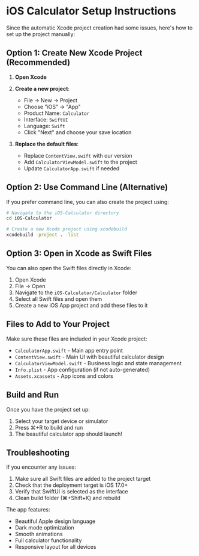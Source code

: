 # iOS Calculator Setup Instructions

Since the automatic Xcode project creation had some issues, here's how to set up the project manually:

## Option 1: Create New Xcode Project (Recommended)

1. **Open Xcode**
2. **Create a new project**:
   - File → New → Project
   - Choose "iOS" → "App"
   - Product Name: `Calculator`
   - Interface: `SwiftUI`
   - Language: `Swift`
   - Click "Next" and choose your save location

3. **Replace the default files**:
   - Replace `ContentView.swift` with our version
   - Add `CalculatorViewModel.swift` to the project
   - Update `CalculatorApp.swift` if needed

## Option 2: Use Command Line (Alternative)

If you prefer command line, you can also create the project using:

```bash
# Navigate to the iOS-Calculator directory
cd iOS-Calculator

# Create a new Xcode project using xcodebuild
xcodebuild -project . -list
```

## Option 3: Open in Xcode as Swift Files

You can also open the Swift files directly in Xcode:

1. Open Xcode
2. File → Open
3. Navigate to the `iOS-Calculator/Calculator` folder
4. Select all Swift files and open them
5. Create a new iOS App project and add these files to it

## Files to Add to Your Project

Make sure these files are included in your Xcode project:

- `CalculatorApp.swift` - Main app entry point
- `ContentView.swift` - Main UI with beautiful calculator design
- `CalculatorViewModel.swift` - Business logic and state management
- `Info.plist` - App configuration (if not auto-generated)
- `Assets.xcassets` - App icons and colors

## Build and Run

Once you have the project set up:

1. Select your target device or simulator
2. Press ⌘+R to build and run
3. The beautiful calculator app should launch!

## Troubleshooting

If you encounter any issues:

1. Make sure all Swift files are added to the project target
2. Check that the deployment target is iOS 17.0+
3. Verify that SwiftUI is selected as the interface
4. Clean build folder (⌘+Shift+K) and rebuild

The app features:
- Beautiful Apple design language
- Dark mode optimization
- Smooth animations
- Full calculator functionality
- Responsive layout for all devices 